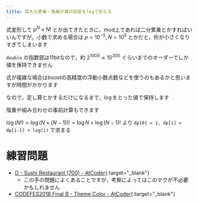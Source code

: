```yaml
---
title: 巨大な累乗・階乗計算の誤差をlogで抑える
---
```


式変形して $p^N \times N!$ とか出てきたときに，mod上であれば二分累乗とかすればいいんですが，小数で求める場合は $p = 10^{-5}, N = 10^5$ とかだと，桁が小さくなりすぎてしまいます

`double` の指数部は11bitなので，約 $2^{1000} \approx 10^{300}$ ぐらいまでのオーダーでしか値を保持できません

式が複雑な場合はboostの高精度の浮動小数点数などを使うのもあるかと思いますが時間がかかります

なので，足し算とかするだけになるまで，$\log$をとった値で保持します

階乗や組み合わせの事前計算もできます

$\log(N!) = \log(N \times (N-1)!) = \log N + \log(N-1)!$ より `dp[0] = 1, dp[i] = dp[i-1] + log(i)` で求まる


# 練習問題

* [D - Sushi Restaurant (700) - AtCoder](https://beta.atcoder.jp/contests/code-festival-2018-qualb/tasks/code_festival_2018_qualb_d){:target="_blank"}<!--_-->
  * この手の問題によくあることですが，考察によってはこのテクが不必要かもしれません
* [CODEFES2018 Final B - Theme Color - AtCoder](https://beta.atcoder.jp/contests/code-festival-2018-final-open/tasks/code_festival_2018_final_b){:target="_blank"}<!--_-->

